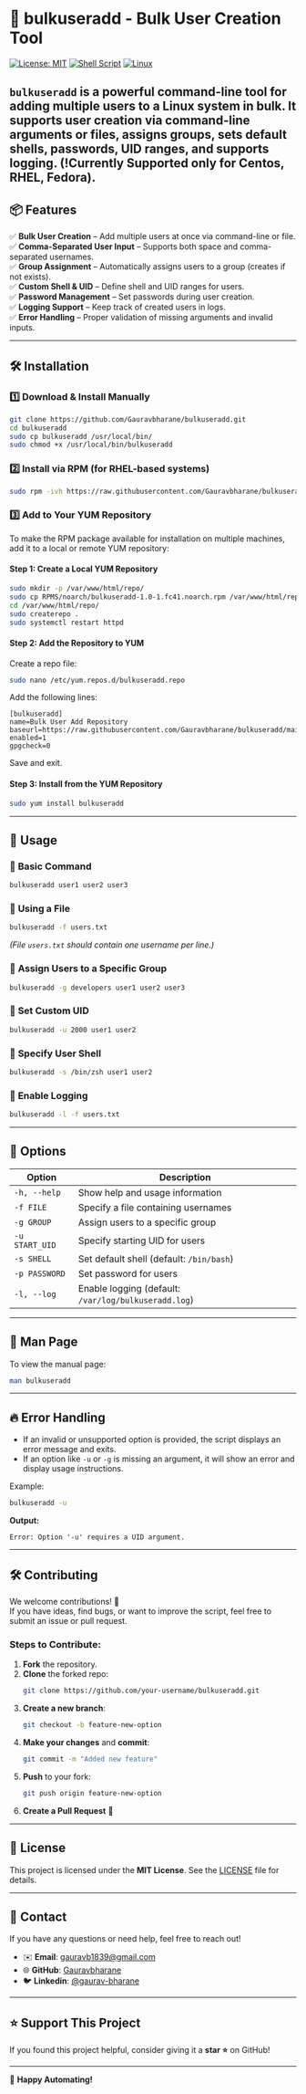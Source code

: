 # 🚀 bulkuseradd - Bulk User Creation Tool

[![License: MIT](https://img.shields.io/badge/License-MIT-blue.svg)](LICENSE)
[![Shell Script](https://img.shields.io/badge/Made%20with-Bash-1f425f.svg)](https://www.gnu.org/software/bash/)
[![Linux](https://img.shields.io/badge/Platform-Linux-blue.svg)](https://www.kernel.org/)

`bulkuseradd` is a powerful command-line tool for **adding multiple users** to a Linux system in bulk. It supports user creation via **command-line arguments** or **files**, assigns groups, sets default shells, passwords, UID ranges, and supports logging.
(!Currently Supported only for Centos, RHEL, Fedora).
---

## 📦 Features
✅ **Bulk User Creation** – Add multiple users at once via command-line or file.  
✅ **Comma-Separated User Input** – Supports both space and comma-separated usernames.  
✅ **Group Assignment** – Automatically assigns users to a group (creates if not exists).  
✅ **Custom Shell & UID** – Define shell and UID ranges for users.  
✅ **Password Management** – Set passwords during user creation.  
✅ **Logging Support** – Keep track of created users in logs.  
✅ **Error Handling** – Proper validation of missing arguments and invalid inputs.  

---

## 🛠️ Installation

### 1️⃣ **Download & Install Manually**
```bash
git clone https://github.com/Gauravbharane/bulkuseradd.git
cd bulkuseradd
sudo cp bulkuseradd /usr/local/bin/
sudo chmod +x /usr/local/bin/bulkuseradd
```

### 2️⃣ **Install via RPM (for RHEL-based systems)**
```bash
sudo rpm -ivh https://raw.githubusercontent.com/Gauravbharane/bulkuseradd/main/RPMS/noarch/bulkuseradd-1.0-1.fc41.noarch.rpm
```

### 3️⃣ **Add to Your YUM Repository**
To make the RPM package available for installation on multiple machines, add it to a local or remote YUM repository:

#### **Step 1: Create a Local YUM Repository**
```bash
sudo mkdir -p /var/www/html/repo/
sudo cp RPMS/noarch/bulkuseradd-1.0-1.fc41.noarch.rpm /var/www/html/repo/
cd /var/www/html/repo/
sudo createrepo .
sudo systemctl restart httpd
```

#### **Step 2: Add the Repository to YUM**
Create a repo file:
```bash
sudo nano /etc/yum.repos.d/bulkuseradd.repo
```
Add the following lines:
```
[bulkuseradd]
name=Bulk User Add Repository
baseurl=https://raw.githubusercontent.com/Gauravbharane/bulkuseradd/main/RPMS/
enabled=1
gpgcheck=0
```
Save and exit.

#### **Step 3: Install from the YUM Repository**
```bash
sudo yum install bulkuseradd
```

---

## 🚀 Usage

### 🔹 **Basic Command**
```bash
bulkuseradd user1 user2 user3
```

### 🔹 **Using a File**
```bash
bulkuseradd -f users.txt
```
*(File `users.txt` should contain one username per line.)*


### 🔹 **Assign Users to a Specific Group**
```bash
bulkuseradd -g developers user1 user2 user3
```

### 🔹 **Set Custom UID**
```bash
bulkuseradd -u 2000 user1 user2
```

### 🔹 **Specify User Shell**
```bash
bulkuseradd -s /bin/zsh user1 user2
```

### 🔹 **Enable Logging**
```bash
bulkuseradd -l -f users.txt
```

---

## 🔧 Options

| Option         | Description                                  |
|---------------|----------------------------------------------|
| `-h, --help`  | Show help and usage information             |
| `-f FILE`     | Specify a file containing usernames         |
| `-g GROUP`    | Assign users to a specific group           |
| `-u START_UID`| Specify starting UID for users             |
| `-s SHELL`    | Set default shell (default: `/bin/bash`)   |
| `-p PASSWORD` | Set password for users                     |
| `-l, --log`   | Enable logging (default: `/var/log/bulkuseradd.log`) |

---

## 📜 Man Page
To view the manual page:
```bash
man bulkuseradd
```

---

## 🔥 Error Handling
- If an invalid or unsupported option is provided, the script displays an error message and exits.
- If an option like `-u` or `-g` is missing an argument, it will show an error and display usage instructions.

Example:
```bash
bulkuseradd -u
```
**Output:**
```
Error: Option '-u' requires a UID argument.
```

---

## 🛠️ Contributing
We welcome contributions! 🚀  
If you have ideas, find bugs, or want to improve the script, feel free to submit an issue or pull request.

### Steps to Contribute:
1. **Fork** the repository.
2. **Clone** the forked repo:
   ```bash
   git clone https://github.com/your-username/bulkuseradd.git
   ```
3. **Create a new branch**:
   ```bash
   git checkout -b feature-new-option
   ```
4. **Make your changes** and **commit**:
   ```bash
   git commit -m "Added new feature"
   ```
5. **Push** to your fork:
   ```bash
   git push origin feature-new-option
   ```
6. **Create a Pull Request** 🎉

---

## 📄 License
This project is licensed under the **MIT License**. See the [LICENSE](LICENSE) file for details.

---

## 📢 Contact
If you have any questions or need help, feel free to reach out!

- ✉️ **Email**: gauravb1839@gmail.com  
- 🌐 **GitHub**: [Gauravbharane](https://github.com/Gauravbharane)  
- 🐦 **Linkedin**: [@gaurav-bharane](https://linkedin.com/in/gaurav-bharane)  

---

## ⭐ **Support This Project**
If you found this project helpful, consider giving it a **star ⭐** on GitHub!  

---

🚀 **Happy Automating!**

